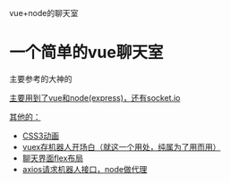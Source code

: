 
vue+node的聊天室
<h1>一个简单的vue聊天室</h1>
主要参考的大神的
<a href="https://github.com/microzz/vue-chat">
<p>主要用到了vue和node(express)，还有socket.io</p>
<p>其他的：</p>
<ul>
<li>CSS3动画</li>
<li>vuex存机器人开场白（就这一个用处，纯属为了用而用）</li>
<li>聊天界面flex布局</li>
<li>axios请求机器人接口，node做代理</li>
</ul>
